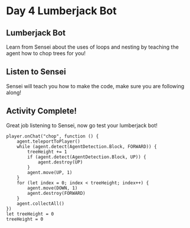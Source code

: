 # Day 4 Lumberjack Bot

## Lumberjack Bot

Learn from Sensei about the uses of loops and nesting by teaching the agent how to chop trees for you!

## Listen to Sensei

Sensei will teach you how to make the code, make sure you are following along!

## Activity Complete!

Great job listening to Sensei, now go test your lumberjack bot!

```blocks
player.onChat("chop", function () {
    agent.teleportToPlayer()
    while (agent.detect(AgentDetection.Block, FORWARD)) {
        treeHeight += 1
        if (agent.detect(AgentDetection.Block, UP)) {
            agent.destroy(UP)
        }
        agent.move(UP, 1)
    }
    for (let index = 0; index < treeHeight; index++) {
        agent.move(DOWN, 1)
        agent.destroy(FORWARD)
    }
    agent.collectAll()
})
let treeHeight = 0
treeHeight = 0

```
